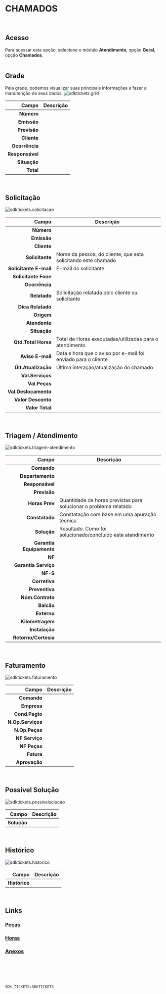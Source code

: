 # CHAMADOS
<br>

## Acesso
Para acessar esta opção, selecione o módulo **Atendimento**, opção **Geral**, opção **Chamados**.
<br>
<br>

## Grade
Pela grade, podemos visualizar suas principais informações e fazer a manutenção de seus dados.
![sdktickets.grid](https://raw.githubusercontent.com/netforcews/docs-erp/master/atendimento/imagens/sdktickets.grid.png)

Campo | Descrição
--:|---
**Número** | 
**Emissão** | 
**Previsão** | 
**Cliente** | 
**Ocorrência** | 
**Responsável** | 
**Situação** | 
**Total** | 
<br>

## Solicitação
![sdktickets.solicitacao](https://raw.githubusercontent.com/netforcews/docs-erp/master/atendimento/imagens/sdktickets.solicitacao.png)

Campo | Descrição
--:|---
**Número** | 
**Emissão** | 
**Cliente** | 
**Solicitante** | Nome da pessoa, do cliente, que esta solicitando este chamado
**Solicitante E-mail** | E-mail do solicitante
**Solicitante Fone** | 
**Ocorrência** | 
**Relatado** | Solicitação relatada pelo cliente ou solicitante
**Dica Relatado** | 
**Origem** | 
**Atendente** | 
**Situação** | 
**Qtd.Total Horas** | Total de Horas executadas/utilizadas para o atendimento
**Aviso E-mail** | Data e hora que o aviso por e-mail foi enviado para o cliente
**Últ.Atualização** | Última interação/atualização do chamado
**Val.Serviços** | 
**Val.Peças** | 
**Val.Deslocamento** | 
**Valor Desconto** | 
**Valor Total** | 
<br>

## Triagem / Atendimento
![sdktickets.triagem-atendimento](https://raw.githubusercontent.com/netforcews/docs-erp/master/atendimento/imagens/sdktickets.triagem-atendimento.png)

Campo | Descrição
--:|---
**Comando** | 
**Departamento** | 
**Responsável** | 
**Previsão** | 
**Horas Prev** | Quantidade de horas previstas para solucionar o problema relatado
**Constatado** | Constatação com base em uma apuração técnica
**Solução** | Resultado. Como foi solucionado/concluído este atendimento
**Garantia Equipamento** | 
**NF** | 
**Garantia Serviço** | 
**NF-S** | 
**Corretiva** | 
**Preventiva** | 
**Núm.Contrato** | 
**Balcão** | 
**Externo** | 
**Kilometragem** | 
**Instalação** | 
**Retorno/Cortesia** | 
<br>

## Faturamento
![sdktickets.faturamento](https://raw.githubusercontent.com/netforcews/docs-erp/master/atendimento/imagens/sdktickets.faturamento.png)

Campo | Descrição
--:|---
**Comando** | 
**Empresa** | 
**Cond.Pagto** | 
**N.Op.Serviços** | 
**N.Op.Peças** | 
**NF Serviço** | 
**NF Peças** | 
**Fatura** | 
**Aprovação** | 
<br>

## Possível Solução
![sdktickets.possivelsolucao](https://raw.githubusercontent.com/netforcews/docs-erp/master/atendimento/imagens/sdktickets.possivelsolucao.png)

Campo | Descrição
--:|---
**Solução** | 
<br>

## Histórico
![sdktickets.historico](https://raw.githubusercontent.com/netforcews/docs-erp/master/atendimento/imagens/sdktickets.historico.png)

Campo | Descrição
--:|---
**Histórico** | 
<br>

## Links
### [Peças](/geral/sdkticketequipamentos.md)
### [Horas](/geral/sdkhoras.md)
### [Anexos](/geral/sdkanexos.md)
<br>
<br>
<br>
<br>

```SDK_TICKETS:SDKTICKETS```
